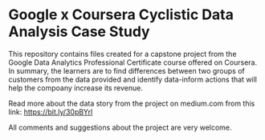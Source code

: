 # Google x Coursera Cyclistic Data Analysis Case Study
This repository contains files created for a capstone project from the Google Data Analytics Professional Certificate course offered on Coursera. In summary, the learners are to find differences between two groups of customers from the data provided and identify data-inform actions that will help the compoany increase its revenue. 

Read more about the data story from the project on medium.com from this link: https://bit.ly/30pBYrl

All comments and suggestions about the project are very welcome.

